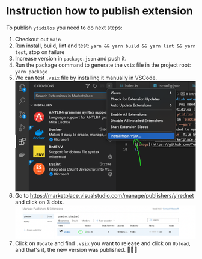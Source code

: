 # Instruction how to publish extension

To publish `ytidilos` you need to do next steps:

1.  Checkout out `main`
2.  Run install, build, lint and test: `yarn && yarn build && yarn lint && yarn test`, stop on failure
3.  Increase version in `package.json` and push it.
4.  Run the package command to generate the `vsix` file in the project root: `yarn package`
5.  We can test `.vsix` file by installing it manually in VSCode.\
    ![image](images/publish_extension_step_1.png)
6.  Go to https://marketplace.visualstudio.com/manage/publishers/ylrednet and click on 3 dots.\
    ![image](images/publish_extension_step_2.png)
7.  Click on `Update` and find `.vsix` you want to release and click on `Upload`, and that's it, the new version was published. 🎉🎉🎉
